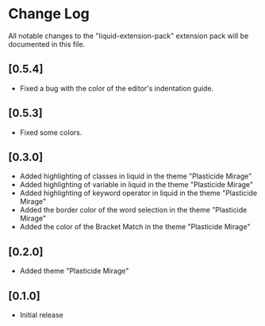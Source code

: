 # Change Log

All notable changes to the "liquid-extension-pack" extension pack will be documented in this file.
## [0.5.4]
- Fixed a bug with the color of the editor's indentation guide.
## [0.5.3]
- Fixed some colors.
## [0.3.0]
- Added highlighting of classes in liquid in the theme "Plasticide Mirage"
- Added highlighting of variable in liquid in the theme "Plasticide Mirage"
- Added highlighting of keyword operator in liquid in the theme "Plasticide Mirage"
- Added the border color of the word selection in the theme "Plasticide Mirage"
- Added the color of the Bracket Match in the theme "Plasticide Mirage"
## [0.2.0]
- Added theme "Plasticide Mirage"
## [0.1.0]
- Initial release
